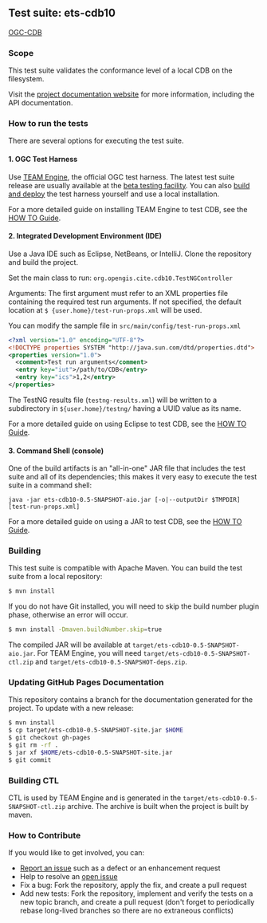 ## Test suite: ets-cdb10
[OGC-CDB](https://docs.ogc.org/is/15-113r5/15-113r5.html)
### Scope

This test suite validates the conformance level of a local CDB on the filesystem.

Visit the [project documentation website][docs] for more information, 
including the API documentation.

[docs]: http://opengeospatial.github.io/ets-cdb10/

### How to run the tests

There are several options for executing the test suite.

#### 1. OGC Test Harness

Use [TEAM Engine][TEAM Engine], the official OGC test harness. The latest test suite 
release are usually available at the [beta testing facility][Test Facility].
You can also [build and deploy][TEAM Engine Source] the test harness 
yourself and use a local installation.

For a more detailed guide on installing TEAM Engine to test CDB, see the [HOW TO Guide](src/site/markdown/how_to_team_engine.md).

[TEAM Engine]: https://github.com/opengeospatial/teamengine
[Test Facility]: http://cite.opengeospatial.org/te2/
[TEAM Engine Source]: https://github.com/opengeospatial/teamengine

#### 2. Integrated Development Environment (IDE)

Use a Java IDE such as Eclipse, NetBeans, or IntelliJ. Clone the repository and build the project.

Set the main class to run: `org.opengis.cite.cdb10.TestNGController`

Arguments: The first argument must refer to an XML properties file containing the 
required test run arguments. If not specified, the default location at `$
{user.home}/test-run-props.xml` will be used.
   
You can modify the sample file in `src/main/config/test-run-props.xml`

```xml
<?xml version="1.0" encoding="UTF-8"?>
<!DOCTYPE properties SYSTEM "http://java.sun.com/dtd/properties.dtd">
<properties version="1.0">
  <comment>Test run arguments</comment>
  <entry key="iut">/path/to/CDB</entry>
  <entry key="ics">1,2</entry>
</properties>
```

The TestNG results file (`testng-results.xml`) will be written to a subdirectory
in `${user.home}/testng/` having a UUID value as its name.

For a more detailed guide on using Eclipse to test CDB, see the [HOW TO Guide](src/site/markdown/how_to_eclipse.md).

#### 3. Command Shell (console)

One of the build artifacts is an "all-in-one" JAR file that includes the test 
suite and all of its dependencies; this makes it very easy to execute the test 
suite in a command shell:

`java -jar ets-cdb10-0.5-SNAPSHOT-aio.jar [-o|--outputDir $TMPDIR] [test-run-props.xml]`

For a more detailed guide on using a JAR to test CDB, see the [HOW TO Guide](src/site/markdown/how_to_jar.md).

### Building

This test suite is compatible with Apache Maven. You can build the test 
suite from a local repository:

```sh
$ mvn install
```

If you do not have Git installed, you will need to skip the build number plugin phase, 
otherwise an error will occur. 

```sh
$ mvn install -Dmaven.buildNumber.skip=true
```


The compiled JAR will be available at `target/ets-cdb10-0.5-SNAPSHOT-aio.jar`.
For TEAM Engine, you will need `target/ets-cdb10-0.5-SNAPSHOT-ctl.zip` and `target/ets-cdb10-0.5-SNAPSHOT-deps.zip`.

### Updating GitHub Pages Documentation

This repository contains a branch for the documentation generated for the project. To update
with a new release:

```sh
$ mvn install
$ cp target/ets-cdb10-0.5-SNAPSHOT-site.jar $HOME
$ git checkout gh-pages
$ git rm -rf .
$ jar xf $HOME/ets-cdb10-0.5-SNAPSHOT-site.jar
$ git commit 
```

### Building CTL

CTL is used by TEAM Engine and is generated in the `target/ets-cdb10-0.5-SNAPSHOT-ctl.zip` archive.
The archive is built when the project is built by maven.

### How to Contribute

If you would like to get involved, you can:

* [Report an issue](https://github.com/opengeospatial/ets-cat30/issues) such as a defect or 
an enhancement request
* Help to resolve an [open issue](https://github.com/opengeospatial/ets-cat30/issues?q=is%3Aopen)
* Fix a bug: Fork the repository, apply the fix, and create a pull request
* Add new tests: Fork the repository, implement and verify the tests on a new topic branch, 
and create a pull request (don't forget to periodically rebase long-lived branches so 
there are no extraneous conflicts)

